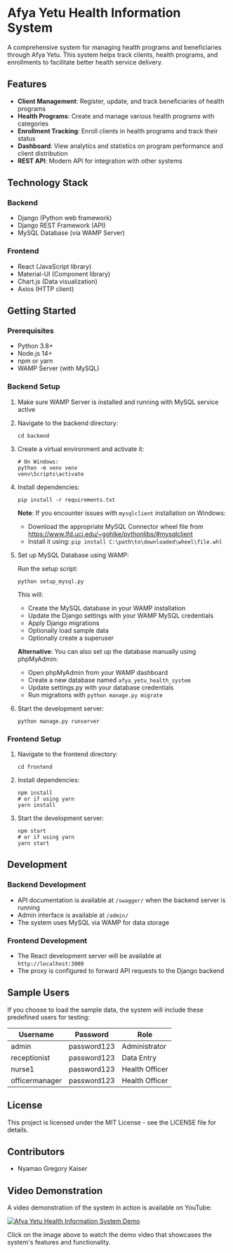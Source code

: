 # Afya Yetu Health Information System

A comprehensive system for managing health programs and beneficiaries through Afya Yetu. This system helps track clients, health programs, and enrollments to facilitate better health service delivery.

## Features

- **Client Management**: Register, update, and track beneficiaries of health programs
- **Health Programs**: Create and manage various health programs with categories
- **Enrollment Tracking**: Enroll clients in health programs and track their status
- **Dashboard**: View analytics and statistics on program performance and client distribution
- **REST API**: Modern API for integration with other systems

## Technology Stack

### Backend
- Django (Python web framework)
- Django REST Framework (API)
- MySQL Database (via WAMP Server)

### Frontend
- React (JavaScript library)
- Material-UI (Component library)
- Chart.js (Data visualization)
- Axios (HTTP client)

## Getting Started

### Prerequisites
- Python 3.8+
- Node.js 14+
- npm or yarn
- WAMP Server (with MySQL)

### Backend Setup

1. Make sure WAMP Server is installed and running with MySQL service active

2. Navigate to the backend directory:
   ```
   cd backend
   ```

3. Create a virtual environment and activate it:
   ```
   # On Windows:
   python -m venv venv
   venv\Scripts\activate
   ```

4. Install dependencies:
   ```
   pip install -r requirements.txt
   ```
   
   **Note**: If you encounter issues with `mysqlclient` installation on Windows:
   - Download the appropriate MySQL Connector wheel file from https://www.lfd.uci.edu/~gohlke/pythonlibs/#mysqlclient
   - Install it using: `pip install C:\path\to\downloaded\wheel\file.whl`

5. Set up MySQL Database using WAMP:
   
   Run the setup script:
   ```
   python setup_mysql.py
   ```
   
   This will:
   - Create the MySQL database in your WAMP installation
   - Update the Django settings with your WAMP MySQL credentials
   - Apply Django migrations
   - Optionally load sample data
   - Optionally create a superuser
   
   **Alternative**: You can also set up the database manually using phpMyAdmin:
   - Open phpMyAdmin from your WAMP dashboard
   - Create a new database named `afya_yetu_health_system`
   - Update settings.py with your database credentials
   - Run migrations with `python manage.py migrate`

6. Start the development server:
   ```
   python manage.py runserver
   ```

### Frontend Setup

1. Navigate to the frontend directory:
   ```
   cd frontend
   ```

2. Install dependencies:
   ```
   npm install
   # or if using yarn
   yarn install
   ```

3. Start the development server:
   ```
   npm start
   # or if using yarn
   yarn start
   ```

## Development

### Backend Development
- API documentation is available at `/swagger/` when the backend server is running
- Admin interface is available at `/admin/`
- The system uses MySQL via WAMP for data storage

### Frontend Development
- The React development server will be available at `http://localhost:3000`
- The proxy is configured to forward API requests to the Django backend

## Sample Users

If you choose to load the sample data, the system will include these predefined users for testing:

| Username | Password | Role |
|----------|----------|------|
| admin | password123 | Administrator |
| receptionist | password123 | Data Entry |
| nurse1 | password123 | Health Officer |
| officermanager | password123 | Health Officer |

## License

This project is licensed under the MIT License - see the LICENSE file for details.

## Contributors

- Nyamao Gregory Kaiser

## Video Demonstration

A video demonstration of the system in action is available on YouTube:

[![Afya Yetu Health Information System Demo](https://img.youtube.com/vi/CSTiXUXo1PA/0.jpg)](https://youtu.be/CSTiXUXo1PA)

Click on the image above to watch the demo video that showcases the system's features and functionality.
